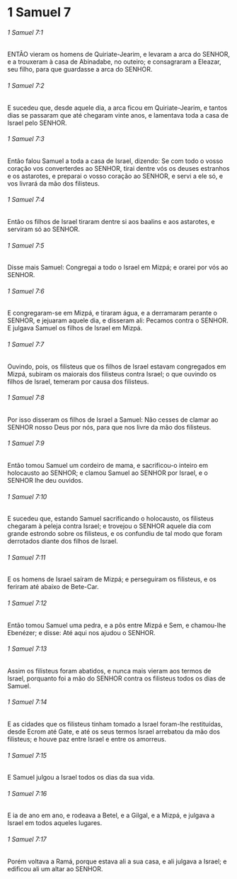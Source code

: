 # 1 Samuel 7

###### 1 Samuel 7:1

ENTÃO vieram os homens de Quiriate-Jearim, e levaram a arca do SENHOR, e a trouxeram à casa de Abinadabe, no outeiro; e consagraram a Eleazar, seu filho, para que guardasse a arca do SENHOR.

###### 1 Samuel 7:2

E sucedeu que, desde aquele dia, a arca ficou em Quiriate-Jearim, e tantos dias se passaram que até chegaram vinte anos, e lamentava toda a casa de Israel pelo SENHOR.

###### 1 Samuel 7:3

Então falou Samuel a toda a casa de Israel, dizendo: Se com todo o vosso coração vos converterdes ao SENHOR, tirai dentre vós os deuses estranhos e os astarotes, e preparai o vosso coração ao SENHOR, e servi a ele só, e vos livrará da mão dos filisteus.

###### 1 Samuel 7:4

Então os filhos de Israel tiraram dentre si aos baalins e aos astarotes, e serviram só ao SENHOR.

###### 1 Samuel 7:5

Disse mais Samuel: Congregai a todo o Israel em Mizpá; e orarei por vós ao SENHOR.

###### 1 Samuel 7:6

E congregaram-se em Mizpá, e tiraram água, e a derramaram perante o SENHOR, e jejuaram aquele dia, e disseram ali: Pecamos contra o SENHOR. E julgava Samuel os filhos de Israel em Mizpá.

###### 1 Samuel 7:7

Ouvindo, pois, os filisteus que os filhos de Israel estavam congregados em Mizpá, subiram os maiorais dos filisteus contra Israel; o que ouvindo os filhos de Israel, temeram por causa dos filisteus.

###### 1 Samuel 7:8

Por isso disseram os filhos de Israel a Samuel: Não cesses de clamar ao SENHOR nosso Deus por nós, para que nos livre da mão dos filisteus.

###### 1 Samuel 7:9

Então tomou Samuel um cordeiro de mama, e sacrificou-o inteiro em holocausto ao SENHOR; e clamou Samuel ao SENHOR por Israel, e o SENHOR lhe deu ouvidos.

###### 1 Samuel 7:10

E sucedeu que, estando Samuel sacrificando o holocausto, os filisteus chegaram à peleja contra Israel; e trovejou o SENHOR aquele dia com grande estrondo sobre os filisteus, e os confundiu de tal modo que foram derrotados diante dos filhos de Israel.

###### 1 Samuel 7:11

E os homens de Israel saíram de Mizpá; e perseguiram os filisteus, e os feriram até abaixo de Bete-Car.

###### 1 Samuel 7:12

Então tomou Samuel uma pedra, e a pôs entre Mizpá e Sem, e chamou-lhe Ebenézer; e disse: Até aqui nos ajudou o SENHOR.

###### 1 Samuel 7:13

Assim os filisteus foram abatidos, e nunca mais vieram aos termos de Israel, porquanto foi a mão do SENHOR contra os filisteus todos os dias de Samuel.

###### 1 Samuel 7:14

E as cidades que os filisteus tinham tomado a Israel foram-lhe restituídas, desde Ecrom até Gate, e até os seus termos Israel arrebatou da mão dos filisteus; e houve paz entre Israel e entre os amorreus.

###### 1 Samuel 7:15

E Samuel julgou a Israel todos os dias da sua vida.

###### 1 Samuel 7:16

E ia de ano em ano, e rodeava a Betel, e a Gilgal, e a Mizpá, e julgava a Israel em todos aqueles lugares.

###### 1 Samuel 7:17

Porém voltava a Ramá, porque estava ali a sua casa, e ali julgava a Israel; e edificou ali um altar ao SENHOR.

